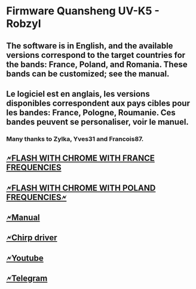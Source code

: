 # Firmware Quansheng UV-K5 - Robzyl
## The software is in English, and the available versions correspond to the target countries for the bands: France, Poland, and Romania. These bands can be customized; see the manual. 
## Le logiciel est en anglais, les versions disponibles correspondent aux pays cibles pour les bandes: France, Pologne, Roumanie. Ces bandes peuvent se personaliser, voir le manuel.
### Many thanks to Zylka, Yves31 and Francois87.
<h2><a href="https://egzumer.github.io/uvtools/?firmwareURL=https://github.com/Robby69400/UV-K5-Firmware-Robby69/releases/download/V5.2/robzyl.en.fr.packed.bin" rel="nofollow"> 🗲FLASH WITH CHROME WITH FRANCE FREQUENCIES</a></h2>
<h2><a href="https://egzumer.github.io/uvtools/?firmwareURL=https://github.com/Robby69400/UV-K5-Firmware-Robby69/releases/download/V5.2/robzyl.en.pl.packed.bin" rel="nofollow">    🗲FLASH WITH CHROME WITH POLAND FREQUENCIES🗲 </a></h2>
<h2><a href="https://github.com/Robby69400/UV-K5-Firmware-Robby69/wiki#guide-dutilisation" rel="nofollow" >🗲Manual </a></h2>
<h2><a href="https://github.com/Robby69400/UV-K5-Firmware-Robby69/blob/master/Chirp/uvk5_Robby69.py" rel="nofollow">🗲Chirp driver </a></h2>
<h2><a href="https://www.youtube.com/@robby_69400" rel="nofollow">🗲Youtube</a></h2>
<h2><a href="https://t.me/k5robby69">🗲Telegram </a></h2>

